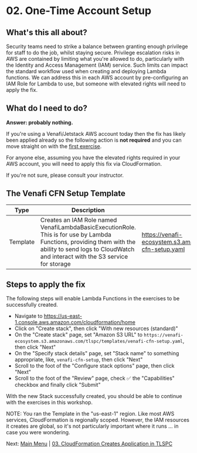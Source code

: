 # 02. One-Time Account Setup

## What's this all about?

Security teams need to strike a balance between granting enough privilege for staff to do the job, whilst staying secure.
Privilege escalation risks in AWS are contained by limiting what you're allowed to do, particularly with the Identity and Access Management (IAM) service.
Such limits can impact the standard workflow used when creating and deploying Lambda functions.
We can address this in each AWS account by pre-configuring an IAM Role for Lambda to use, but someone with elevated rights will need to apply the fix.

## What do I need to do?

**Answer: probably nothing.**

If you're using a Venafi/Jetstack AWS account today then the fix has likely been applied already so the following action is **not required** and you can move straight on with the [first exercise](../03-tlspc-create-application/README.md).

For anyone else, assuming you have the elevated rights required in your AWS account, you will need to apply this fix via CloudFormation.

If you're not sure, please consult your instructor.

## The Venafi CFN Setup Template

| Type | Description | S3 | Source |
| - | - | - | - |
| Template | Creates an IAM Role named VenafiLambdaBasicExecutionRole. This is for use by Lambda Functions, providing them with the ability to send logs to CloudWatch and interact with the S3 service for storage | https://venafi-ecosystem.s3.amazonaws.com/tlspc/templates/venafi-cfn-setup.yaml | [View](https://github.com/paulternate/cf-venafi-automation/blob/main/tlspc/templates/venafi-cfn-setup.yaml) |

## Steps to apply the fix

The following steps will enable Lambda Functions in the exercises to be successfully created.

- Navigate to https://us-east-1.console.aws.amazon.com/cloudformation/home
- Click on "Create stack", then click "With new resources (standard)"
- On the "Create stack" page, set "Amazon S3 URL" to `https://venafi-ecosystem.s3.amazonaws.com/tlspc/templates/venafi-cfn-setup.yaml`, then click "Next"
- On the "Specify stack details" page, set "Stack name" to something appropriate, like, `venafi-cfn-setup`, then click "Next"
- Scroll to the foot of the "Configure stack options" page, then click "Next"
- Scroll to the foot of the "Review" page, check ✅ the "Capabilities" checkbox and finally click "Submit"

With the new Stack successfully created, you should be able to continue with the exercises in this workshop.

NOTE: You ran the Template in the "us-east-1" region.
Like most AWS services, CloudFormation is regionally scoped. However, the IAM resources it creates are global, so it's not particularly important where it runs ... in case you were wondering.

Next: [Main Menu](../README.md) | [03. CloudFormation Creates Application in TLSPC](../03-tlspc-create-application/README.md)
